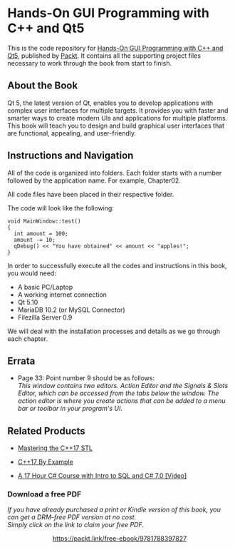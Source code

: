 


# Hands-On GUI Programming with C++ and Qt5
This is the code repository for [Hands-On GUI Programming with C++ and Qt5](https://www.packtpub.com/application-development/hands-gui-programming-c-and-qt5?utm_source=github&utm_medium=repository&utm_campaign=9781788397827), published by [Packt](https://www.packtpub.com/?utm_source=github). It contains all the supporting project files necessary to work through the book from start to finish.
## About the Book
Qt 5, the latest version of Qt, enables you to develop applications with complex user interfaces for multiple targets. It provides you with faster and smarter ways to create modern UIs and applications for multiple platforms. This book will teach you to design and build graphical user interfaces that are functional, appealing, and user-friendly.
## Instructions and Navigation
All of the code is organized into folders. Each folder starts with a number followed by the application name. For example, Chapter02.

All code files have been placed in their respective folder.

The code will look like the following:
```
void MainWindow::test()
{
  int amount = 100;
  amount -= 10;
  qDebug() << "You have obtained" << amount << "apples!";
}
```

In order to successfully execute all the codes and instructions in this book, you would need:
* A basic PC/Laptop
* A working internet connection
* Qt 5.10
* MariaDB 10.2 (or MySQL Connector)
* Filezilla Server 0.9

We will deal with the installation processes and details as we go through each chapter.

## Errata
* Page 33: Point number 9 should be as follows:  
  _This window contains two editors. Action Editor and the Signals & Slots Editor, which can be accessed from the tabs below the window. The action editor is where you create actions that can be added to a menu bar or toolbar in your program's UI._

## Related Products
* [Mastering the C++17 STL](https://www.packtpub.com/application-development/mastering-c17-stl?utm_source=github&utm_medium=repository&utm_campaign=9781787126824)

* [C++17 By Example](https://www.packtpub.com/application-development/c17-example?utm_source=github&utm_medium=repository&utm_campaign=9781788391818)

* [A 17 Hour C# Course with Intro to SQL and C# 7.0 [Video]](https://www.packtpub.com/application-development/17-hour-c-course-intro-sql-and-c-70-video?utm_source=github&utm_medium=repository&utm_campaign=9781788838832)

### Download a free PDF

 <i>If you have already purchased a print or Kindle version of this book, you can get a DRM-free PDF version at no cost.<br>Simply click on the link to claim your free PDF.</i>
<p align="center"> <a href="https://packt.link/free-ebook/9781788397827">https://packt.link/free-ebook/9781788397827 </a> </p>
